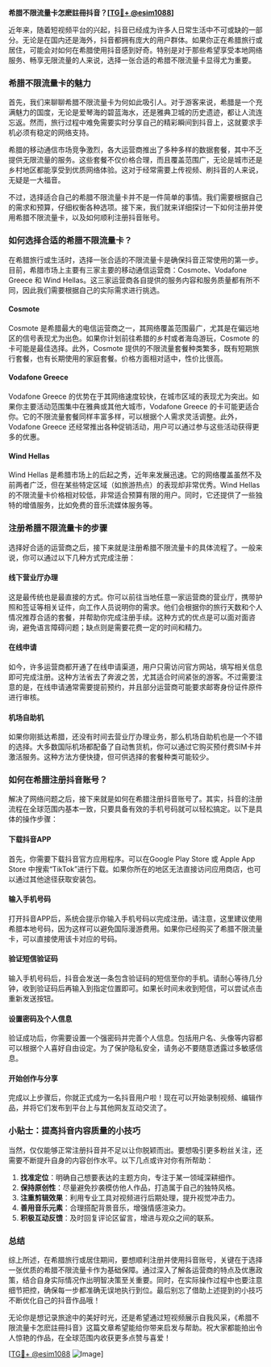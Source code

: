 **希腊不限流量卡怎麽註冊抖音？[[TG💪+ @esim1088](https://t.me/s/esim1088)]**

近年来，随着短视频平台的兴起，抖音已经成为许多人日常生活中不可或缺的一部分。无论是在国内还是海外，抖音都拥有庞大的用户群体。如果你正在希腊旅行或居住，可能会对如何在希腊使用抖音感到好奇。特别是对于那些希望享受本地网络服务、畅享无限流量的人来说，选择一张合适的希腊不限流量卡显得尤为重要。

### 希腊不限流量卡的魅力

首先，我们来聊聊希腊不限流量卡为何如此吸引人。对于游客来说，希腊是一个充满魅力的国度，无论是爱琴海的碧蓝海水，还是雅典卫城的历史遗迹，都让人流连忘返。然而，旅行过程中难免需要实时分享自己的精彩瞬间到抖音上，这就要求手机必须有稳定的网络支持。

希腊的移动通信市场竞争激烈，各大运营商推出了多种多样的数据套餐，其中不乏提供无限流量的服务。这些套餐不仅价格合理，而且覆盖范围广，无论是城市还是乡村地区都能享受到优质网络体验。这对于经常需要上传视频、刷抖音的人来说，无疑是一大福音。

不过，选择适合自己的希腊不限流量卡并不是一件简单的事情。我们需要根据自己的需求和预算，仔细权衡各种选项。接下来，我们就来详细探讨一下如何注册并使用希腊不限流量卡，以及如何顺利注册抖音账号。

### 如何选择合适的希腊不限流量卡？

在希腊旅行或生活时，选择一张合适的不限流量卡是确保抖音正常使用的第一步。目前，希腊市场上主要有三家主要的移动通信运营商：Cosmote、Vodafone Greece 和 Wind Hellas。这三家运营商各自提供的服务内容和服务质量都有所不同，因此我们需要根据自己的实际需求进行挑选。

#### Cosmote

Cosmote 是希腊最大的电信运营商之一，其网络覆盖范围最广，尤其是在偏远地区的信号表现尤为出色。如果你计划前往希腊的乡村或者海岛游玩，Cosmote 的卡可能是最佳选择。此外，Cosmote 提供的不限流量套餐种类繁多，既有短期旅行套餐，也有长期使用的家庭套餐。价格方面相对适中，性价比很高。

#### Vodafone Greece

Vodafone Greece 的优势在于其网络速度较快，在城市区域的表现尤为突出。如果你主要活动范围集中在雅典或其他大城市，Vodafone Greece 的卡可能更适合你。它的不限流量套餐同样丰富多样，可以根据个人需求灵活调整。此外，Vodafone Greece 还经常推出各种促销活动，用户可以通过参与这些活动获得更多的优惠。

#### Wind Hellas

Wind Hellas 是希腊市场上的后起之秀，近年来发展迅速。它的网络覆盖虽然不及前两者广泛，但在某些特定区域（如旅游热点）的表现却非常优秀。Wind Hellas 的不限流量卡价格相对较低，非常适合预算有限的用户。同时，它还提供了一些独特的增值服务，比如免费的音乐流媒体服务等。

### 注册希腊不限流量卡的步骤

选择好合适的运营商之后，接下来就是注册希腊不限流量卡的具体流程了。一般来说，你可以通过以下几种方式完成注册：

#### 线下营业厅办理

这是最传统也是最直接的方式。你可以前往当地任意一家运营商的营业厅，携带护照和签证等相关证件，向工作人员说明你的需求。他们会根据你的旅行天数和个人情况推荐合适的套餐，并帮助你完成注册手续。这种方式的优点是可以面对面咨询，避免语言障碍问题；缺点则是需要花费一定的时间和精力。

#### 在线申请

如今，许多运营商都开通了在线申请渠道，用户只需访问官方网站，填写相关信息即可完成注册。这种方法省去了奔波之苦，尤其适合时间紧张的游客。不过需要注意的是，在线申请通常需要提前预约，并且部分运营商可能要求邮寄身份证件原件进行审核。

#### 机场自助机

如果你刚抵达希腊，还没有时间去营业厅办理业务，那么机场自助机也是一个不错的选择。大多数国际机场都配备了自动售货机，你可以通过它购买预付费SIM卡并激活服务。这种方法方便快捷，但可供选择的套餐种类可能较少。

### 如何在希腊注册抖音账号？

解决了网络问题之后，接下来就是如何在希腊注册抖音账号了。其实，抖音的注册流程在全球范围内基本一致，只要具备有效的手机号码就可以轻松搞定。以下是具体的操作步骤：

#### 下载抖音APP

首先，你需要下载抖音官方应用程序。可以在Google Play Store 或 Apple App Store 中搜索“TikTok”进行下载。如果你所在的地区无法直接访问应用商店，也可以通过其他途径获取安装包。

#### 输入手机号码

打开抖音APP后，系统会提示你输入手机号码以完成注册。请注意，这里建议使用希腊本地号码，因为这样可以避免国际漫游费用。如果你已经购买了希腊不限流量卡，可以直接使用该卡对应的号码。

#### 验证短信验证码

输入手机号码后，抖音会发送一条包含验证码的短信至你的手机。请耐心等待几分钟，收到验证码后再输入到指定位置即可。如果长时间未收到短信，可以尝试点击重新发送按钮。

#### 设置密码及个人信息

验证成功后，你需要设置一个强密码并完善个人信息。包括用户名、头像等内容都可以根据个人喜好自由设定。为了保护隐私安全，请务必不要随意透露过多敏感信息。

#### 开始创作与分享

完成以上步骤后，你就正式成为一名抖音用户啦！现在可以开始录制视频、编辑作品，并将它们发布到平台上与其他网友互动交流了。

### 小贴士：提高抖音内容质量的小技巧

当然，仅仅能够正常注册抖音并不足以让你脱颖而出。要想吸引更多粉丝关注，还需要不断提升自身的内容创作水平。以下几点或许对你有所帮助：

1. **找准定位**：明确自己想要表达的主题方向，专注于某一领域深耕细作。
2. **保持原创性**：尽量避免抄袭模仿他人作品，打造属于自己的独特风格。
3. **注重剪辑效果**：利用专业工具对视频进行后期处理，提升视觉冲击力。
4. **善用音乐元素**：合理搭配背景音乐，增强情感渲染力。
5. **积极互动反馈**：及时回复评论区留言，增进与观众之间的联系。

### 总结

综上所述，在希腊旅行或居住期间，要想顺利注册并使用抖音账号，关键在于选择一张优质的希腊不限流量卡作为基础保障。通过深入了解各运营商的特点及优惠政策，结合自身实际情况作出明智决策至关重要。同时，在实际操作过程中也要注意细节把控，确保每一步都准确无误地执行到位。最后别忘了借助上述提到的小技巧不断优化自己的抖音作品哦！

无论你是想记录旅途中的美好时光，还是希望通过短视频展示自我风采，《希腊不限流量卡怎麽註冊抖音》这篇文章希望能给你带来启发与帮助。祝大家都能拍出令人惊艳的作品，在全球范围内收获更多点赞与喜爱！

[[TG💪+ @esim1088](https://t.me/s/esim1088) ![Image](https://i.postimg.cc/4NQfJmqS/Snipaste-2025-05-13-00-14-12.png)]